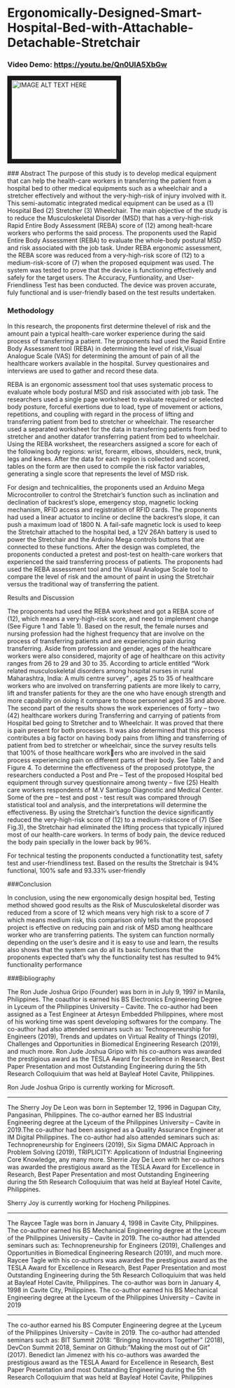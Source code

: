 # **Ergonomically-Designed-Smart-Hospital-Bed-with-Attachable-Detachable-Stretchair**

### Video Demo: https://youtu.be/Qn0UlA5XbGw

<a href="http://www.youtube.com/watch?feature=player_embedded&v=Qn0UlA5XbGw
" target="_blank"><img src="http://img.youtube.com/vi/Qn0UlA5XbGw/0.jpg" 
alt="IMAGE ALT TEXT HERE" width="240" height="180" border="10" /></a>

<div style="text-align: "justify">
### Abstract
The purpose of this study is to develop medical equipment that can help the health-care workers in transferring the patient 
from a hospital bed to other medical equipments such as a wheelchair and a stretcher effectively and without the very-high-risk of 
injury involved with it. This semi-automatic integrated medical equipment can be used as a (1) Hospital Bed (2) Stretcher (3)
Wheelchair. The main objective of the study is to reduce the Musculoskeletal Disorder (MSD) that has a very-high-risk Rapid Entire 
Body Assessment (REBA) score of (12) among healt-hcare workers who performs the said process. The proponents used the Rapid 
Entire Body Assessment (REBA) to evaluate the whole-body postural MSD and risk associated with the job task. Under REBA ergonomic 
assessment, the REBA score was reduced from a very-high-risk score of (12) to a medium-risk-score of (7) when the proposed 
equipment was used. The system was tested to prove that the device is functioning effectively and safely for the target users. The 
Accuracy, Funtionality, and User-Friendliness Test has been conducted. The device was proven accurate, fuly functional and is user-friendly based on the test results undertaken.

### Methodology
In this research, the proponents first determine thelevel of risk and the amount pain a typical health-care worker experience during the said 
process of transferring a patient. The proponents had used the Rapid Entire Body Assessment tool (REBA) in determining the level of risk,Visual Analogue Scale (VAS) for determining the amount of pain of all the healthcare workers available in the hospital. Survey questionaires 
and interviews are used to gather and record these data.

REBA is an ergonomic assessment tool that uses systematic process 
to evaluate whole body postural MSD and risk associated with job task. 
The researchers used a single page worksheet to evaluate required or 
selected body posture, forceful exertions due to load, type of movement or actions, repetitions, and coupling with regard in the process of 
lifting and transferring patient from bed to stretcher or wheelchair. The 
researcher used a separated worksheet for the data in transferring patients from bed to stretcher and another datafor transferring patient
from bed to wheelchair. Using the REBA worksheet, the researchers 
assigned a score for each of the following body regions: wrist, forearm, 
elbows, shoulders, neck, trunk, legs and knees. After the data for each 
region is collected and scored, tables on the form are then used to compile the risk factor variables, generating a single score that represents the level of MSD risk.

For design and technicalities, the proponents used an Arduino 
Mega Microcontroller to control the Stretchair’s function such as inclination and declination of backrest’s slope, emergency stop, magnetic
locking mechanism, RFID access and registration of RFID cards. The proponents had used a linear actuator to incline or decline the backrest’s 
slope, it can push a maximum load of 1800 N. A fail-safe magnetic lock 
is used to keep the Stretchair attached to the hospital bed, a 12V 26Ah 
battery is used to power the Stretchair and the Arduino Mega controls 
buttons that are connected to these functions.
After the design was completed, the proponents conducted a pretest and post-test on health-care workers that experienced the said 
transferring process of patients. The proponents had used the REBA 
assessment tool and the Visual Analogue Scale tool to compare the level 
of risk and the amount of paint in using the Stretchair versus the traditional way of transferring the patient.

Results and Discussion

The proponents had used the REBA worksheet and got a REBA 
score of (12), which means a very-high-risk score, and need to implement change (See Figure 1 and Table 1). Based on the result, the female 
nurses and nursing profession had the highest frequency that are involve on the process of transferring patients and are experiencing pain 
during transferring. Aside from profession and gender, ages of the 
healthcare workers were also considered, majority of age of healthcare 
on this activity ranges from 26 to 29 and 30 to 35. According to article 
entitled “Work related musculoskeletal disorders among hospital nurses 
in rural Maharashtra, India: A multi centre survey” , ages 25 to 35 of 
healthcare workers who are involved on transferring patients are more 
likely to carry, lift and transfer patients for they are the one who have
enough strength and more capability on doing it compare to those personnel aged 35 and above.
The second part of the results shows the work experiences of forty 
– two (42) healthcare workers during Transferring and carrying of patients from Hospital bed going to Stretcher and to Wheelchair. It was 
proved that there is pain present for both processes. It was also determined that this process contributes a big factor on having body pains 
from lifting and transferring of patient from bed to stretcher or wheelchair, since the survey results tells that 100% of those healthcare workers who are involved in the said process experiencing pain on different 
parts of their body. See Table 2 and Figure 4.
To determine the effectiveness of the proposed prototype, the researchers conducted a Post and Pre – Test of the proposed Hospital bed 
equipment through survey questionnaire among twenty – five (25)
Health care workers respondents of M.V Santiago Diagnostic and Medical Center. Some of the pre – test and post - test result was compared 
through statistical tool and analysis, and the interpretations will determine the effectiveness. By using the Stretchair’s function the device 
significantly reduced the very-high-risk score of (12) to a medium-riskscore of (7) (See Fig.3), the Stretchair had eliminated the lifting process 
that typically injured most of our health-care workers. In terms of body
pain, the device reduced the body pain specially in the lower back by 
96%.

For technical testing the proponents conducted a functionatlity test, safety test and user-friendliness test. Based on the results the 
Stretchair is 94% functional, 100% safe and 93.33% user-friendly

###Conclusion

In conclusion, using the new ergonomically design hospital 
bed, Testing method showed good results as the Risk of Musculoskeletal disorder was reduced from a score of 12 which means very 
high risk to a score of 7 which means medium risk, this comparison 
only tells that the proposed project is effective on reducing pain 
and risk of MSD among healthcare worker who are transferring patients. 
The system can function normally depending on the user’s desire and it is easy to use and learn, the results also shows that the 
system can do all its basic functions that the proponents expected 
that’s why the functionality test has resulted to 94% functionality 
performance

###Bibliography

The Ron Jude Joshua Gripo (Founder) was born in in July 9, 
1997 in Manila, Philippines. The coauthor is earned his BS Electronics 
Engineering Degree in Lyceum of the 
Philippines University – Cavite.
The co-author had been assigned as 
a Test Engineer at Artesyn Embedded 
Philippines, where most of his working 
time was spent developing softwares for the company. The co-author 
had also attended seminars such as: Technopreneurship for Engineers 
(2019), Trends and updates on Virtual Reality of Things (2019), Challenges and Opportunities in Biomedical Engineering Research (2019), 
and much more. 
Ron Jude Joshua Gripo with his co-authors was awarded the prestigious award as the TESLA Award for Excellence in Research, Best Paper 
Presentation and most Outstanding Engineering during the 5th Research 
Colloquiuim that was held at Bayleaf Hotel Cavite, Philippines.

Ron Jude Joshua Gripo is currently working for Microsoft.

<hr>

The Sherry Joy De Leon was born in September 12, 1996 in Dagupan City, Pangasinan, Philippines. The co-author 
earned her BS Industrial Engineering 
degree at the Lyceum of the Philippines 
University – Cavite in 2019.The co-author had been assigned as a Quality Assurance Engineer at 
IM Digital Philippines. The co-author had also attended seminars such 
as: Technopreneurship for Engineers (2019), Six Sigma DMAIC Approach 
in Problem Solving (2019), TRIPLICITY: Applicationn of Industrial Engineering Core Knowledge, any many more.
Sherrie Joy De Leon with her co-authors was awarded the prestigious 
award as the TESLA Award for Excellence in Research, Best Paper 
Presentation and most Outstanding Engineering during the 5th Research 
Colloquiuim that was held at Bayleaf Hotel Cavite, Philippines.

Sherry Joy is currently working for Hocheng Philippines.

<hr>

The Raycee Tagle was born in 
January 4, 1998 in Cavite City, Philippines. The co-author earned his BS
Mechanical Engineering degree at the 
Lyceum of the Philippines University –
Cavite in 2019.
The co-author had attended seminars such as: Technopreneurship for Engineers (2019), Challenges and 
Opportunities in Biomedical Engineering Research (2019), and much 
more.
Raycee Tagle with his co-authors was awarded the prestigious award
as the TESLA Award for Excellence in Research, Best Paper Presentation 
and most Outstanding Engineering during the 5th Research Colloquiuim 
that was held at Bayleaf Hotel Cavite, Philippines.
The co-author was born in January 4, 1998 in Cavite City, Philippines. 
The co-author earned his BS Mechanical Engineering degree at the Lyceum of the Philippines University – Cavite in 2019

<hr>

The co-author earned his BS Computer Engineering degree at the Lyceum of the Philippines University –
Cavite in 2019.
The co-author had attended seminars 
such as: BIT Summit 2018: “Bringing 
Innovators Together” (2018), DevCon
Summit 2018, Seminar on Github:”Making the most out of Git” (2017).
Benedict Ian Jimenez with his co-authors was awarded the prestigious award as the TESLA Award for Excellence in Research, Best Paper 
Presentation and most Outstanding Engineering during the 5th Research 
Colloquiuim that was held at Bayleaf Hotel Cavite, Philippines
</div>
